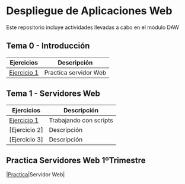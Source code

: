 # Despliegue de Aplicaciones Web
Este repositorio incluye actividades llevadas a cabo en el módulo DAW

## Tema 0 - Introducción

|Ejercicios|Descripción|
|----------|-----------|
|[Ejercicio 1](Tema0/Ejercicio1.md)|Practica servidor Web|

## Tema 1 - Servidores Web

|Ejercicios|Descripción|
|----------|-----------|
|[Ejercicio 1](Tema1/Ejercicio1.md)|Trabajando con scripts|
|[Ejercicio 2]|Descripción|
|[Ejercicio 3]|Descripción|

## Practica Servidores Web 1ºTrimestre
|[Practica](Tema1/Ejercicio1.md)|Servidor Web|
